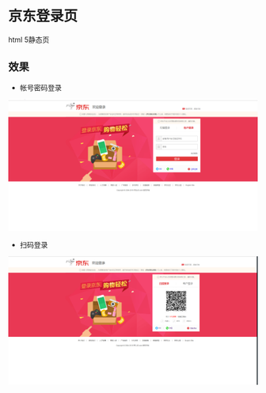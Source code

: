# 京东登录页

html 5静态页

## 效果

* 帐号密码登录

![avatar](./img/index.png)

* 扫码登录

![avatar](./img/index2.png)



